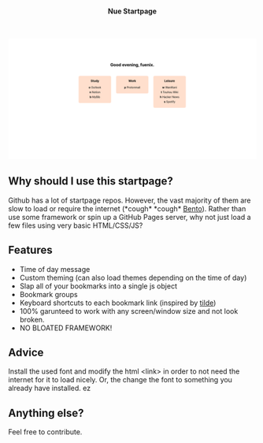 <h2></h2><br>

<p align="center">
 <b>Nue Startpage</b>
</p>

<h2></h2><br>

<div align="center">
    <img src="startpage.png" alt="Startpage Preview">
</div>

## Why should I use this startpage?
Github has a lot of startpage repos. However, the vast majority of them are slow to load or require the internet (\*cough\* \*cough\* [Bento](https://github.com/migueravila/Bento)). Rather than use some framework or spin up a GitHub Pages server, why not just load a few files using very basic HTML/CSS/JS?

## Features
* Time of day message
* Custom theming (can also load themes depending on the time of day)
* Slap all of your bookmarks into a single js object
* Bookmark groups
* Keyboard shortcuts to each bookmark link (inspired by [tilde](https://github.com/xvvvyz/tilde))
* 100% garunteed to work with any screen/window size and not look broken.
* NO BLOATED FRAMEWORK!

## Advice
Install the used font and modify the html \<link\> in order to not need the internet for it to load nicely. Or, the change the font to something you already have installed. ez 

## Anything else?
Feel free to contribute.
